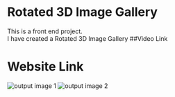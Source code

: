 # Rotated 3D Image Gallery
This is a front end project. <br>     I have created a Rotated 3D Image Gallery
##Video Link
# Website Link



![output image 1](https://github.com/user-attachments/assets/4661fefc-50a0-4e7d-88fe-4a74ac722a14)
![output image 2](https://github.com/user-attachments/assets/690c926c-6de7-4aa0-9e16-227848747f7a)


            



